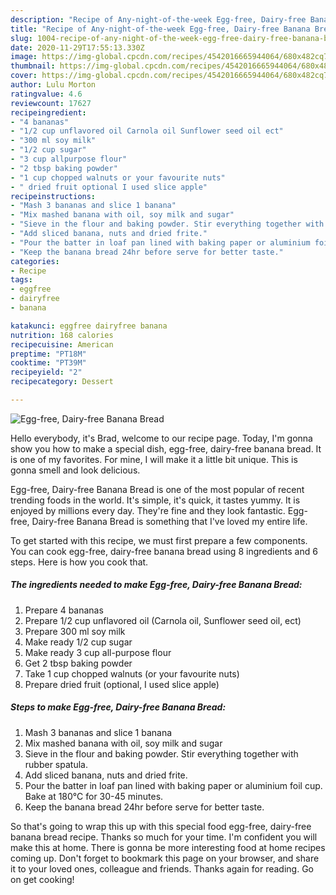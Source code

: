 ```yaml
---
description: "Recipe of Any-night-of-the-week Egg-free, Dairy-free Banana Bread"
title: "Recipe of Any-night-of-the-week Egg-free, Dairy-free Banana Bread"
slug: 1004-recipe-of-any-night-of-the-week-egg-free-dairy-free-banana-bread
date: 2020-11-29T17:55:13.330Z
image: https://img-global.cpcdn.com/recipes/4542016665944064/680x482cq70/egg-free-dairy-free-banana-bread-recipe-main-photo.jpg
thumbnail: https://img-global.cpcdn.com/recipes/4542016665944064/680x482cq70/egg-free-dairy-free-banana-bread-recipe-main-photo.jpg
cover: https://img-global.cpcdn.com/recipes/4542016665944064/680x482cq70/egg-free-dairy-free-banana-bread-recipe-main-photo.jpg
author: Lulu Morton
ratingvalue: 4.6
reviewcount: 17627
recipeingredient:
- "4 bananas"
- "1/2 cup unflavored oil Carnola oil Sunflower seed oil ect"
- "300 ml soy milk"
- "1/2 cup sugar"
- "3 cup allpurpose flour"
- "2 tbsp baking powder"
- "1 cup chopped walnuts or your favourite nuts"
- " dried fruit optional I used slice apple"
recipeinstructions:
- "Mash 3 bananas and slice 1 banana"
- "Mix mashed banana with oil, soy milk and sugar"
- "Sieve in the flour and baking powder. Stir everything together with rubber spatula."
- "Add sliced banana, nuts and dried frite."
- "Pour the batter in loaf pan lined with baking paper or aluminium foil cup. Bake at 180°C for 30-45 minutes."
- "Keep the banana bread 24hr before serve for better taste."
categories:
- Recipe
tags:
- eggfree
- dairyfree
- banana

katakunci: eggfree dairyfree banana 
nutrition: 168 calories
recipecuisine: American
preptime: "PT18M"
cooktime: "PT39M"
recipeyield: "2"
recipecategory: Dessert

---
```



![Egg-free, Dairy-free Banana Bread](https://img-global.cpcdn.com/recipes/4542016665944064/680x482cq70/egg-free-dairy-free-banana-bread-recipe-main-photo.jpg)

Hello everybody, it's Brad, welcome to our recipe page. Today, I'm gonna show you how to make a special dish, egg-free, dairy-free banana bread. It is one of my favorites. For mine, I will make it a little bit unique. This is gonna smell and look delicious.



Egg-free, Dairy-free Banana Bread is one of the most popular of recent trending foods in the world. It's simple, it's quick, it tastes yummy. It is enjoyed by millions every day. They're fine and they look fantastic. Egg-free, Dairy-free Banana Bread is something that I've loved my entire life.


To get started with this recipe, we must first prepare a few components. You can cook egg-free, dairy-free banana bread using 8 ingredients and 6 steps. Here is how you cook that.

<!--inarticleads1-->

##### The ingredients needed to make Egg-free, Dairy-free Banana Bread:

1. Prepare 4 bananas
1. Prepare 1/2 cup unflavored oil (Carnola oil, Sunflower seed oil, ect)
1. Prepare 300 ml soy milk
1. Make ready 1/2 cup sugar
1. Make ready 3 cup all-purpose flour
1. Get 2 tbsp baking powder
1. Take 1 cup chopped walnuts (or your favourite nuts)
1. Prepare  dried fruit (optional, I used slice apple)




<!--inarticleads2-->

##### Steps to make Egg-free, Dairy-free Banana Bread:

1. Mash 3 bananas and slice 1 banana
1. Mix mashed banana with oil, soy milk and sugar
1. Sieve in the flour and baking powder. Stir everything together with rubber spatula.
1. Add sliced banana, nuts and dried frite.
1. Pour the batter in loaf pan lined with baking paper or aluminium foil cup. Bake at 180°C for 30-45 minutes.
1. Keep the banana bread 24hr before serve for better taste.




So that's going to wrap this up with this special food egg-free, dairy-free banana bread recipe. Thanks so much for your time. I'm confident you will make this at home. There is gonna be more interesting food at home recipes coming up. Don't forget to bookmark this page on your browser, and share it to your loved ones, colleague and friends. Thanks again for reading. Go on get cooking!
